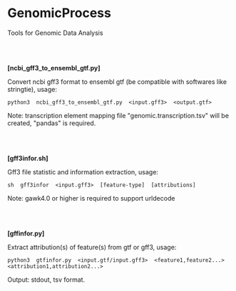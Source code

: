 # GenomicProcess
Tools for Genomic Data Analysis

<br></br>

**[ncbi_gff3_to_ensembl_gtf.py]**

  Convert ncbi gff3 format to ensembl gtf (be compatible with softwares like stringtie), usage:

    python3  ncbi_gff3_to_ensembl_gtf.py  <input.gff3>  <output.gtf>

  Note: transcription element mapping file "genomic.transcription.tsv" will be created, "pandas" is required.

<br></br>

**[gff3infor.sh]**

Gff3 file statistic and information extraction, usage:

    sh  gff3infor  <input.gff3>  [feature-type]  [attributions]

Note: gawk4.0 or higher is required to support urldecode

<br></br>

**[gffinfor.py]**

Extract attribution(s) of feature(s) from gtf or gff3, usage:

    python3  gtfinfor.py  <input.gtf/input.gff3>  <feature1,feature2...>  <attribution1,attribution2...>

Output: stdout, tsv format.
   

